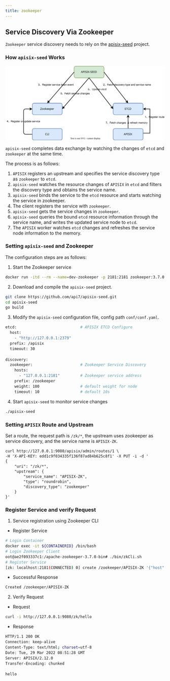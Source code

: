 ```yaml
---
title: zookeeper
---
```


<!--
#
# Licensed to the Apache Software Foundation (ASF) under one or more
# contributor license agreements.  See the NOTICE file distributed with
# this work for additional information regarding copyright ownership.
# The ASF licenses this file to You under the Apache License, Version 2.0
# (the "License"); you may not use this file except in compliance with
# the License.  You may obtain a copy of the License at
#
#     http://www.apache.org/licenses/LICENSE-2.0
#
# Unless required by applicable law or agreed to in writing, software
# distributed under the License is distributed on an "AS IS" BASIS,
# WITHOUT WARRANTIES OR CONDITIONS OF ANY KIND, either express or implied.
# See the License for the specific language governing permissions and
# limitations under the License.
#
-->

## Service Discovery Via Zookeeper

`Zookeeper` service discovery needs to rely on the [apisix-seed](https://github.com/api7/apisix-seed) project.

### How `apisix-seed` Works

![APISIX-SEED](../../../assets/images/apisix-seed.svg)

`apisix-seed` completes data exchange by watching the changes of `etcd` and `zookeeper` at the same time.

The process is as follows:

1. `APISIX` registers an upstream and specifies the service discovery type as `zookeeper` to `etcd`.
2. `apisix-seed` watches the resource changes of `APISIX` in `etcd` and filters the discovery type and obtains the service name.
3. `apisix-seed` binds the service to the `etcd` resource and starts watching the service in zookeeper.
4. The client registers the service with `zookeeper`.
5. `apisix-seed` gets the service changes in `zookeeper`.
6. `apisix-seed` queries the bound `etcd` resource information through the service name, and writes the updated service node to `etcd`.
7. The `APISIX` worker watches `etcd` changes and refreshes the service node information to the memory.

### Setting `apisix-seed` and Zookeeper

The configuration steps are as follows:

1. Start the Zookeeper service

```bash
docker run -itd --rm --name=dev-zookeeper -p 2181:2181 zookeeper:3.7.0
```

2. Download and compile the `apisix-seed` project.

```bash
git clone https://github.com/api7/apisix-seed.git
cd apisix-seed
go build
```

3. Modify the `apisix-seed` configuration file, config path `conf/conf.yaml`.

```bash
etcd:                            # APISIX ETCD Configure
  host:
    - "http://127.0.0.1:2379"
  prefix: /apisix
  timeout: 30

discovery:
  zookeeper:                     # Zookeeper Service Discovery
    hosts:
      - "127.0.0.1:2181"         # Zookeeper service address
    prefix: /zookeeper
    weight: 100                  # default weight for node
    timeout: 10                  # default 10s
```

4. Start `apisix-seed` to monitor service changes

```bash
./apisix-seed
```

### Setting `APISIX` Route and Upstream

Set a route, the request path is `/zk/*`, the upstream uses zookeeper as service discovery, and the service name
is `APISIX-ZK`.

```shell
curl http://127.0.0.1:9080/apisix/admin/routes/1 \
-H 'X-API-KEY: edd1c9f034335f136f87ad84b625c8f1' -X PUT -i -d '
{
    "uri": "/zk/*",
    "upstream": {
        "service_name": "APISIX-ZK",
        "type": "roundrobin",
        "discovery_type": "zookeeper"
    }
}'
```

### Register Service and verify Request

1. Service registration using Zookeeper CLI

- Register Service

```bash
# Login Container
docker exec -it ${CONTAINERID} /bin/bash
# Login Zookeeper Client
oot@ae2f093337c1:/apache-zookeeper-3.7.0-bin# ./bin/zkCli.sh
# Register Service
[zk: localhost:2181(CONNECTED) 0] create /zookeeper/APISIX-ZK '{"host":"127.0.0.1:1980","weight":100}'
```

- Successful Response

```bash
Created /zookeeper/APISIX-ZK
```

2. Verify Request

- Request

```bash
curl -i http://127.0.0.1:9080/zk/hello
```

- Response

```bash
HTTP/1.1 200 OK
Connection: keep-alive
Content-Type: text/html; charset=utf-8
Date: Tue, 29 Mar 2022 08:51:28 GMT
Server: APISIX/2.12.0
Transfer-Encoding: chunked

hello
```
